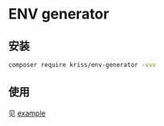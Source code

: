 # ENV generator

## 安装

```bash
composer require kriss/env-generator -vvv
```

## 使用

见 [example](example)

